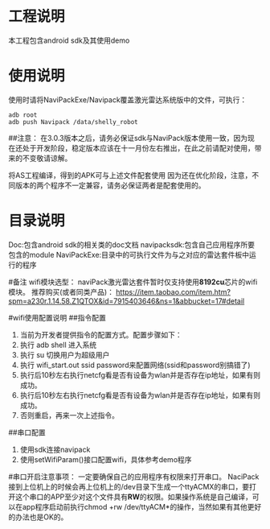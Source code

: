 # 工程说明
本工程包含android sdk及其使用demo

# 使用说明
使用时请将NaviPackExe/Navipack覆盖激光雷达系统版中的文件，可执行：

    adb root
    adb push Navipack /data/shelly_robot

##注意：
在3.0.3版本之后，请务必保证sdk与NaviPack版本使用一致，因为现在还处于开发阶段，稳定版本应该在十一月份左右推出，在此之前请配对使用，带来的不变敬请谅解。

将AS工程编译，得到的APK可与上述文件配套使用
因为还在优化阶段，注意，不同版本的两个程序不一定兼容，请务必保证两者是配套使用的。

# 目录说明
Doc:包含android sdk的相关类的doc文档
navipacksdk:包含自己应用程序所要包含的module
NaviPackExe:目录中的可执行文件为与之对应的雷达套件板中运行的程序

#备注
wifi模块选型：
naviPack激光雷达套件暂时仅支持使用**8192cu**芯片的wifi模块。
推荐购买(或者同类产品)：
https://item.taobao.com/item.htm?spm=a230r.1.14.58.Z1QTOX&id=7915403646&ns=1&abbucket=17#detail

#wifi使用配置说明
##指令配置

 1. 当前为开发者提供指令的配置方式。配置步骤如下：
 2. 执行 adb shell 进入系统
 3. 执行 su 切换用户为超级用户
 4. 执行 wifi_start.out ssid password来配置网络(ssid和password别搞错了)
 5. 执行后10秒左右执行netcfg看是否有设备为wlan并是否存在ip地址，如果有则成功。
 6. 执行后10秒左右执行netcfg看是否有设备为wlan并是否存在ip地址，如果有则成功。
 7. 否则重启，再来一次上述指令。

##串口配置

 1. 使用sdk连接navipack
 2. 使用setWifiParam()接口配置wifi，具体参考demo程序

#串口开启注意事项：
一定要确保自己的应用程序有权限来打开串口。
NaciPack接到上位机上的时候会再上位机上的/dev目录下生成一个ttyACMX的串口，要打开这个串口的APP至少对这个文件具有**RW**的权限。如果操作系统是自己编译，可以在app程序启动前执行chmod +rw /dev/ttyACM*的操作，当然如果有其他更好的办法也是OK的。